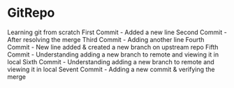 # GitRepo
Learning git from scratch
First Commit - Added a new line
Second Commit - After resolving the merge
Third Commit - Adding another line
Fourth Commit - New line added & created a new branch on upstream repo
Fifth Commit - Understanding adding a new branch to remote and viewing it in local
Sixth  Commit - Understanding adding a new branch to remote and viewing it in local
Sevent Commit - Adding a new commit & verifying the merge
